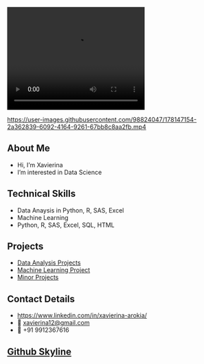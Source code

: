 <div>
<video width="320" height="240" controls autoplay>
  <source src="https://user-images.githubusercontent.com/98824047/178147154-2a362839-6092-4164-9261-67bb8c8aa2fb.mp4" type="video/mp4">
</video>
</div>



https://user-images.githubusercontent.com/98824047/178147154-2a362839-6092-4164-9261-67bb8c8aa2fb.mp4




## About Me
- Hi, I’m Xavierina
- I’m interested in Data Science

## Technical Skills
- Data Anaysis in Python, R, SAS, Excel
- Machine Learning
- Python, R, SAS, Excel, SQL, HTML

## Projects
- <a href="https://github.com/xavierina12/Data-Analytics/tree/main/Projects/1.%20Data%20Analysis%20Projects"> Data Analysis Projects</a>
- <a href="https://github.com/xavierina12/Zoo-Animal-Classification-Machine-Learning-Project"> Machine Learning Project</a>
- <a href="https://github.com/xavierina12/Data-Analytics/tree/main/Projects/Minor%20Projects"> Minor Projects </a>

## Contact Details
- https://www.linkedin.com/in/xavierina-arokia/
- :e-mail: xavierina12@gmail.com
- :calling: +91 9912367616


## <a href="https://skyline.github.com/xavierina12/2021"> Github Skyline </a>

